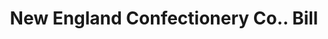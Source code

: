 ---
doi: 10.7916/D8W67XV6
date_other: '1919'
date_other_textual: '1919'
form: printed ephemera
genre:
- Invoices
name:
- New England Confectionery Co.
object_in_context_url: https://biggert.cul.columbia.edu/items/view/ave_biggert_00424
subject_hierarchical_geographic:
- Boston, Massachusetts, United States
subject_name:
- New England Confectionery Co.
title: New England Confectionery Co.. Bill
sort_title: New England Confectionery Co.. Bill
call_number: ave_biggert_00424
coordinates:
- 42.35805555555556,-71.06361111111111
pid: ave_biggert_00424
identifiers: ave_biggert_00424
permalink: /biggert/ave_biggert_00424/
layout: iiif-image-page
---